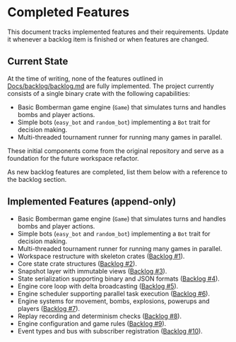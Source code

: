 # Completed Features

This document tracks implemented features and their requirements. Update it whenever a backlog item is finished or when features are changed.

## Current State

At the time of writing, none of the features outlined in [Docs/backlog/backlog.md](../backlog/backlog.md) are fully implemented. The project currently consists of a single binary crate with the following capabilities:

- Basic Bomberman game engine (`Game`) that simulates turns and handles bombs and player actions.
- Simple bots (`easy_bot` and `random_bot`) implementing a `Bot` trait for decision making.
- Multi-threaded tournament runner for running many games in parallel.

These initial components come from the original repository and serve as a foundation for the future workspace refactor.

As new backlog features are completed, list them below with a reference to the backlog section.


## Implemented Features (append-only)

- Basic Bomberman game engine (`Game`) that simulates turns and handles bombs and player actions.
- Simple bots (`easy_bot` and `random_bot`) implementing a `Bot` trait for decision making.
- Multi-threaded tournament runner for running many games in parallel.
- Workspace restructure with skeleton crates ([Backlog #1](../backlog/backlog.md#1-restructure-into-workspace)).
- Core state crate structures ([Backlog #2](../backlog/backlog.md#2-state-crate-%E2%80%93-core-structures)).
- Snapshot layer with immutable views ([Backlog #3](../backlog/backlog.md#3-state-crate-%E2%80%93-snapshot-layer)).
- State serialization supporting binary and JSON formats ([Backlog #4](../backlog/backlog.md#4-state-crate-%E2%80%93-serialization)).
- Engine core loop with delta broadcasting ([Backlog #5](../backlog/backlog.md#5-engine-crate-%E2%80%93-core-loop)).
- Engine scheduler supporting parallel task execution ([Backlog #6](../backlog/backlog.md#6-engine-crate-%E2%80%93-scheduler)).
- Engine systems for movement, bombs, explosions, powerups and players ([Backlog #7](../backlog/backlog.md#7-engine-crate-%E2%80%93-system-modules)).
- Replay recording and determinism checks ([Backlog #8](../backlog/backlog.md#8-engine-crate-%E2%80%93-replay-and-determinism)).
- Engine configuration and game rules ([Backlog #9](../backlog/backlog.md#9-engine-crate-%E2%80%93-configuration)).
- Event types and bus with subscriber registration ([Backlog #10](../backlog/backlog.md#10-events-crate-%E2%80%93-event-types-and-bus)).
